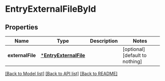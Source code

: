 # EntryExternalFileById


## Properties
Name | Type | Description | Notes
------------ | ------------- | ------------- | -------------
**externalFile** | [***EntryExternalFile**](EntryExternalFile.md) |  | [optional] [default to nothing]


[[Back to Model list]](../README.md#models) [[Back to API list]](../README.md#api-endpoints) [[Back to README]](../README.md)


